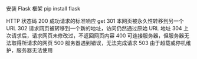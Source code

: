 安装 Flask 框架
    pip install flask

HTTP 状态码
200    成功请求的标准响应 get
301    本网页被永久性转移到另一个 URL
302    请求网页被转移到一个新的地址，访问仍然通过原始 URL 地址
304    上次请求后，请求网页未修改过，不返回网页内容
400    可连接服务器，但服务器无法取得所请求的网页
500    服务器遇到错误，无法完成请求
503    由于超载或停机维护，服务器无法使用  
